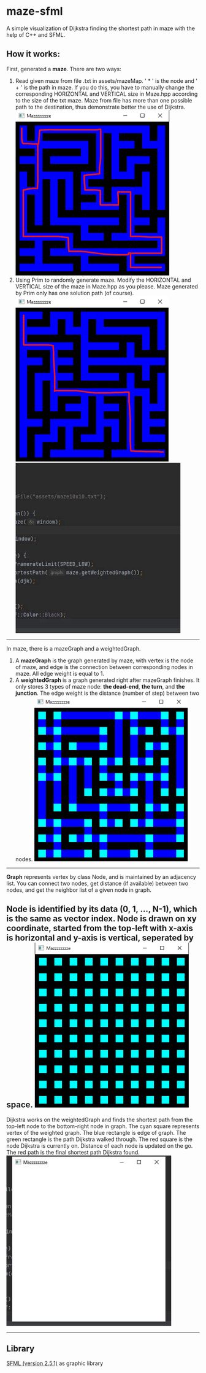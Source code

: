 # maze-sfml

A simple visualization of Dijkstra finding the shortest path in maze with the help of C++ and SFML.

## How it works:

First, generated a **maze**. There are two ways:
1. Read given maze from file .txt in assets/mazeMap. 
   ' * '  is the node and ' + ' is the path in maze. 
   If you do this, you have to manually change the corresponding HORIZONTAL and VERTICAL size in Maze.hpp 
   according to the size of the txt maze. 
   Maze from file has more than one possible path to the destination, 
   thus demonstrate better the use of Dijkstra.
   ![Maze read from file](assets/demo/mazeFromFile.png)
2. Using Prim to randomly generate maze. 
   Modify the HORIZONTAL and VERTICAL size of the maze in Maze.hpp as you please. 
   Maze generated by Prim only has one solution path (of course).
   ![Maze randomly generated by Prim](assets/demo/mazeByPrim.png)
   ![Prim](assets/demo/prim.gif)
   
---

In maze, there is a mazeGraph and a weightedGraph.
1. A **mazeGraph** is the graph generated by maze, 
   with vertex is the node of maze, 
   and edge is the connection between corresponding nodes in maze. 
   All edge weight is equal to 1.
2. A **weightedGraph** is a graph generated right after mazeGraph finishes. 
   It only stores 3 types of maze node: **the dead-end**, **the turn**, and **the junction**. 
   The edge weight is the distance (number of step) between two nodes.
   ![Weighted graph](assets/demo/weightedGraph.png)
---

**Graph** represents vertex by class Node, 
and is maintained by an adjacency list. 
You can connect two nodes, get distance (if available)
between two nodes, and get the neighbor list of a given node in graph.

**Node** is identified by its data (0, 1, ..., N-1), which is the same as vector index. Node is drawn on xy coordinate, started from the top-left with x-axis is horizontal and y-axis is vertical, seperated by space.
    ![Maze nodes](assets/demo/mazeNodes.png)
---

Dijkstra works on the weightedGraph and finds the shortest path from the top-left node to the bottom-right node in graph. 
The cyan square represents vertex of the weighted graph. 
The blue rectangle is edge of graph. 
The green rectangle is the path Dijkstra walked through. 
The red square is the node Dijkstra is currently on. 
Distance of each node is updated on the go.
The red path is the final shortest path Dijkstra found.
    ![Dijkstra](assets/demo/dijkstra.gif)

---

## Library
[SFML (version 2.5.1)](https://www.sfml-dev.org/download/sfml/2.5.1/) as graphic library